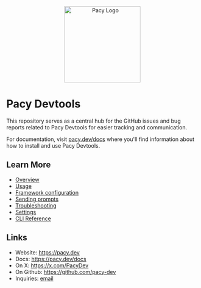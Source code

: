 
<div align="center">
  <img src="packages/assets/pacy-logo.svg" alt="Pacy Logo" width=200px>
</div>

# Pacy Devtools

This repository serves as a central hub for the GitHub issues and bug reports related to Pacy Devtools for easier tracking and communication.

For documentation, visit [pacy.dev/docs](https://pacy.dev/docs) where you'll find information about how to install and use Pacy Devtools.

## Learn More

- [Overview](https://pacy.dev/docs/overview)
- [Usage](https://pacy.dev/docs/usage)
- [Framework configuration](https://pacy.dev/docs/framework-configuration)
- [Sending prompts](https://pacy.dev/docs/sending-prompts)
- [Troubleshooting](https://pacy.dev/docs/troubleshooting)
- [Settings](https://pacy.dev/docs/settings)
- [CLI Reference](https://pacy.dev/docs/cli-reference)

## Links

- Website: https://pacy.dev
- Docs: https://pacy.dev/docs
- On X: https://x.com/PacyDev
- On Github: https://github.com/pacy-dev
- Inquiries: [email](mailto:hello@pacy.dev)

